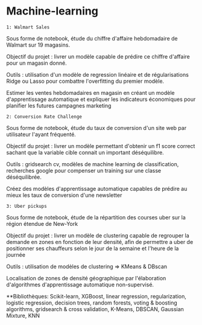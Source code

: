 # Machine-learning



    1: Walmart Sales

Sous forme de notebook, étude du chiffre d'affaire hebdomadaire de Walmart sur 19 magasins. 

Objectif du projet : livrer un modèle capable de prédire ce chiffre d'affaire pour un magasin donné. 

Outils : utilisation d'un modèle de regression linéaire et de régularisations Ridge ou Lasso pour combattre l'overfitting du premier modèle.

Estimer les ventes hebdomadaires en magasin en créant un modèle d'apprentissage automatique et expliquer les indicateurs économiques pour planifier les futures campagnes marketing

    2: Conversion Rate Challenge

Sous forme de notebook, étude du taux de conversion d'un site web par utilisateur l'ayant fréquenté. 

Objectif du projet : livrer un modèle permettant d'obtenir un f1 score correct sachant que la variable cible connait un important déséquilibre. 

Outils : gridsearch cv, modèles de machine learning de classification, recherches google pour compenser un training sur une classe déséquilibrée.

Créez des modèles d'apprentissage automatique capables de prédire au mieux les taux de conversion d'une newsletter 

    3: Uber pickups

Sous forme de notebook, étude de la répartition des courses uber sur la région étendue de New-York 

Objectif du projet : livrer un modèle de clustering capable de regrouper la demande en zones en fonction de leur densité, afin de permettre a uber de positionner ses chauffeurs selon le jour de la semaine et l'heure de la journée 

Outils : utilisation de modèles de clustering => KMeans & DBscan

Localisation de zones de densité géographique par l'élaboration d'algorithmes d'apprentissage automatique non-supervisé.



**Bibliothèques: Scikit-learn, XGBoost, linear regression, regularization, logistic regression, decision trees, random forests, voting & boosting algorithms, gridsearch & cross validation, K-Means, DBSCAN, Gaussian Mixture, KNN

